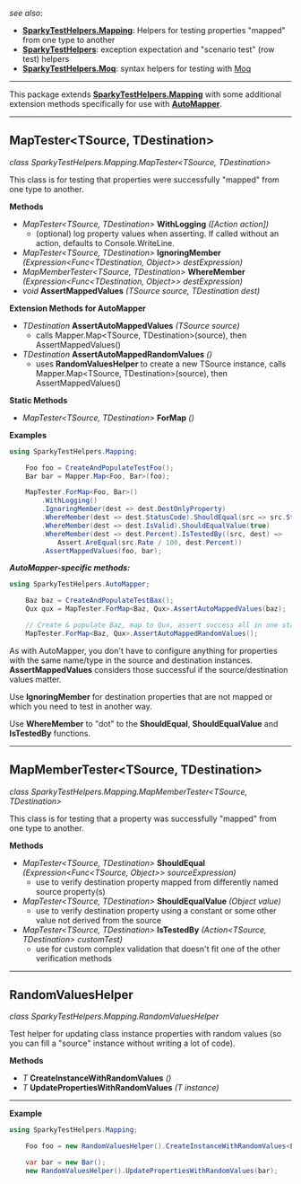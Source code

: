 
_see also_:
* **[SparkyTestHelpers.Mapping](https://www.nuget.org/packages/SparkyTestHelpers.Mapping)**: Helpers for testing properties "mapped" from one type to another
* **[SparkyTestHelpers](https://www.nuget.org/packages/SparkyTestHelpers/)**: exception expectation and "scenario test" (row test) helpers
* **[SparkyTestHelpers.Moq](https://www.nuget.org/packages/SparkyTestHelpers.Moq)**: syntax helpers for testing with [Moq](https://github.com/moq)
---
This package extends **[SparkyTestHelpers.Mapping](https://www.nuget.org/packages/SparkyTestHelpers.Mapping)** with some additional extension methods specifically for use with **[AutoMapper](http://automapper.org/)**. 

---
## MapTester<TSource, TDestination>
*class SparkyTestHelpers.Mapping.MapTester<TSource, TDestination>*

This class is for testing that properties were successfully "mapped" from one type to another.

**Methods**
* *MapTester<TSource, TDestination>* **WithLogging** *([Action<String> action])* 
    - (optional) log property values when asserting. If called without an action, defaults to Console.WriteLine. 
* *MapTester<TSource, TDestination>* **IgnoringMember** *(Expression<Func<TDestination, Object>> destExpression)*  
* *MapMemberTester<TSource, TDestination>* **WhereMember** *(Expression<Func<TDestination, Object>> destExpression)*  
* *void* **AssertMappedValues** *(TSource source, TDestination dest)*  

**Extension Methods for AutoMapper**
* *TDestination* **AssertAutoMappedValues** *(TSource source)*
    - calls Mapper.Map<TSource, TDestination>(source), then AssertMappedValues()
* *TDestination* **AssertAutoMappedRandomValues** *()*
    - uses **RandomValuesHelper** to create a new TSource instance, calls Mapper.Map<TSource, TDestination>(source), then AssertMappedValues()
    
**Static Methods**
* *MapTester<TSource, TDestination>* **ForMap** *()* 

**Examples**

```csharp
using SparkyTestHelpers.Mapping;
```
```csharp
    Foo foo = CreateAndPopulateTestFoo();
    Bar bar = Mapper.Map<Foo, Bar>(foo); 

    MapTester.ForMap<Foo, Bar>()
        .WithLogging()
        .IgnoringMember(dest => dest.DestOnlyProperty)
        .WhereMember(dest => dest.StatusCode).ShouldEqual(src => src.Status)
        .WhereMember(dest => dest.IsValid).ShouldEqualValue(true)
        .WhereMember(dest => dest.Percent).IsTestedBy((src, dest) => 
            Assert.AreEqual(src.Rate / 100, dest.Percent))
        .AssertMappedValues(foo, bar);
```
***AutoMapper-specific methods:***

```csharp
using SparkyTestHelpers.AutoMapper;
```
```csharp
    Baz baz = CreateAndPopulateTestBax();
    Qux qux = MapTester.ForMap<Baz, Qux>.AssertAutoMappedValues(baz);
```
```csharp
    // Create & populate Baz, map to Qux, assert success all in one statement!
    MapTester.ForMap<Baz, Qux>.AssertAutoMappedRandomValues();
```
As with AutoMapper, you don't have to configure anything for properties with the same name/type in the source and destination instances.
**AssertMappedValues** considers those successful if the source/destination values matter.

Use **IgnoringMember** for destination properties that are not mapped or which you need to test in another way.

Use **WhereMember** to "dot" to the **ShouldEqual**, **ShouldEqualValue** and **IsTestedBy** functions.

---
## MapMemberTester<TSource, TDestination>
*class SparkyTestHelpers.Mapping.MapMemberTester<TSource, TDestination>*

This class is for testing that a property was successfully "mapped" from one type to another.

**Methods**
* *MapTester<TSource, TDestination>* **ShouldEqual** *(Expression<Func<TSource, Object>> sourceExpression)*  
    - use to verify destination property mapped from differently named source property(s)
* *MapTester<TSource, TDestination>* **ShouldEqualValue** *(Object value)* 
    - use to verify destination property using a constant or some other value not derived from the source 
* *MapTester<TSource, TDestination>* **IsTestedBy** *(Action<TSource, TDestination> customTest)* 
    - use for custom complex validation that doesn't fit one of the other verification methods

---
## RandomValuesHelper
*class SparkyTestHelpers.Mapping.RandomValuesHelper*

Test helper for updating class instance properties with random values (so you
can fill a "source" instance without writing a lot of code).

**Methods**
* *T* **CreateInstanceWithRandomValues** *()*  
* *T* **UpdatePropertiesWithRandomValues** *(T instance)*  
---
**Example**

```csharp
using SparkyTestHelpers.Mapping;
```
```csharp
    Foo foo = new RandomValuesHelper().CreateInstanceWithRandomValues<Foo>();

    var bar = new Bar();
    new RandomValuesHelper().UpdatePropertiesWithRandomValues(bar);
```
